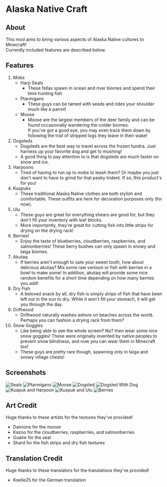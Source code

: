 # Alaska Native Craft
## About
This mod aims to bring various aspects of Alaska Native cultures to Minecraft!\
Currently included features are described below.

## Features
1.  Mobs
    * Harp Seals
      * These fellas spawn in ocean and river biomes and spend their time hunting fish
    * Ptarmigans
      * These guys can be tamed with seeds and rides your shoulder much like a parrot!
    * Moose
      * Moose are the largest members of the deer family and can be found occasionally wandering the colder biomes.\
        If you've got a good eye, you may even track them down by following the trail of stripped logs they leave in their wake!
2.  Dogsleds
    * Dogsleds are the best way to travel across the frozen tundra. Just harness up your favorite dog and get to mushing!
    * A good thing to pay attention to is that dogsleds are much faster on snow and ice.
3.  Harpoons
    * Tired of having to run up to mobs to leash them? Or maybe you just don't want to have to grind for that pesky trident.
    If so, this product's for you!
4.  Kuspuks
    * These traditional Alaska Native clothes are both stylish and comfortable. These outfits are here for decoration purposes only (for now).
5.  Ulu
    * These guys are great for everything shears are good for, but they don't fill your inventory with leaf blocks.
    * More importantly, they're great for cutting fish into little strips for drying on the drying rack!
6.  Berries!
    * Enjoy the taste of blueberries, cloudberries, raspberries, and salmonberries! These berry bushes can only spawn in snowy and taiga biomes.
7.  Akutaq
    * If berries aren't enough to sate your sweet tooth, how about delicious akutaq? Mix some raw venison or fish with berries in a bowl to make some! In addition, akutaq will provide some nice random benefits for a short time depending on how many berries you add!
8.  Dry Fish
    * A beloved snack by all, dry fish is simply strips of fish that have been left out in the sun to dry. While it won't fill your stomach, it will get you through the day.
9.  Driftwood
    * Driftwood naturally washes ashore on beaches across the world. Perhaps you can fashion a drying rack from them?
10. Snow Goggles
    * Like being able to see the whole screen? No? then wear some nice snow goggles! These were originally invented by native peoples to prevent snow blindness, and now you can wear them in Minecraft too!
    * These guys are pretty rare though, spawning only in taiga and snowy village chests!
    
## Screenshots

![Seals](./images/seal.png)
![Ptarmigans](./images/ptarmigans.png)
![Moose](./images/moose.png)
![Dogsled](./images/dogsled.png)
![Dogsled With Dog](./images/dogsled_with_dog.png)
![Kuspuk and Harpoon](./images/kuspuk_and_harpoon.png)
![Kuspuk and Ulu](./images/kuspuk_and_ulu.png)
![Berries](./images/berries.png)

## Art Credit

Huge thanks to these artists for the textures they've provided!
- Daimons for the moose
- Kazoo for the cloudberries, raspberries, and salmonberries
- Guaire for the seal
- Shard for the fish strips and dry fish textures

## Translation Credit

Huge thanks to these translators for the translations they've provided!
- Koelle25 for the German translation